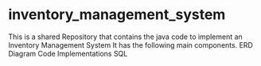 # inventory_management_system
This is a shared Repository that contains the java code to implement an Inventory Management System
It has the following main components.
ERD Diagram
Code Implementations
SQL
